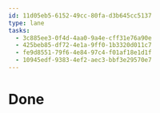 ```yaml
---
id: 11d05eb5-6152-49cc-80fa-d3b645cc5137
type: lane
tasks:
  - 3c885ee3-0f4d-4aa0-9a4e-cff31e76a90e
  - 425beb85-df72-4e1a-9ff0-1b3320d011c7
  - fe9d8551-79f6-4e84-97c4-f01af18e1d1f
  - 10945edf-9383-4ef2-aec3-bbf3e29570e7
---
```


# Done
